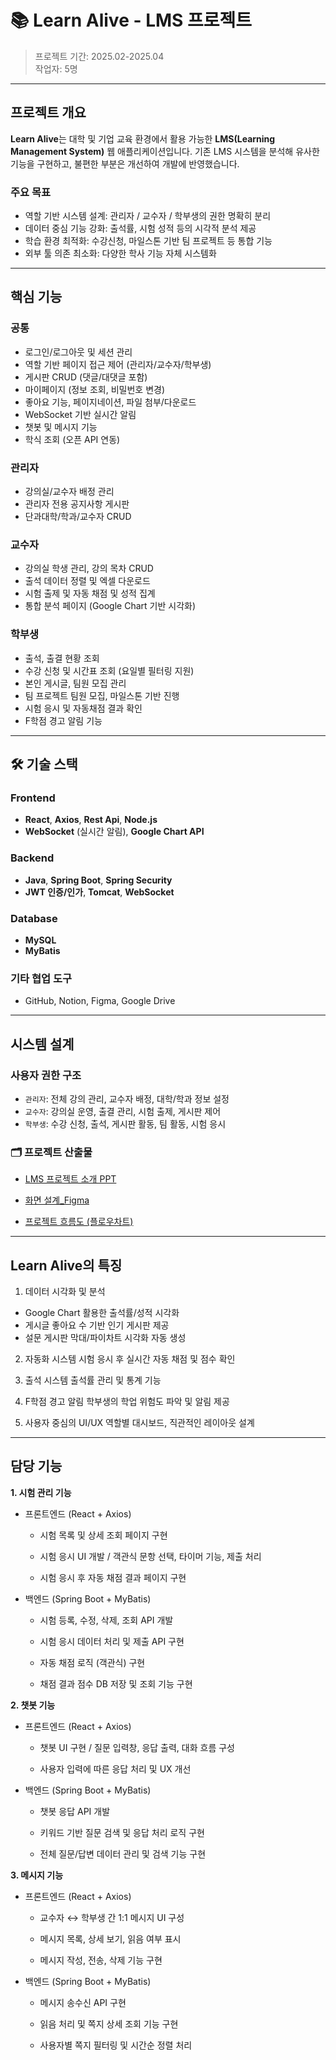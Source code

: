 # 📚 Learn Alive - LMS 프로젝트

> 프로젝트 기간: 2025.02-2025.04  
> 작업자: 5명

---

## 프로젝트 개요

**Learn Alive**는 대학 및 기업 교육 환경에서 활용 가능한 **LMS(Learning Management System)** 웹 애플리케이션입니다.
기존 LMS 시스템을 분석해 유사한 기능을 구현하고, 불편한 부분은 개선하여 개발에 반영했습니다. 

### 주요 목표

- 역할 기반 시스템 설계: 관리자 / 교수자 / 학부생의 권한 명확히 분리
- 데이터 중심 기능 강화: 출석률, 시험 성적 등의 시각적 분석 제공
- 학습 환경 최적화: 수강신청, 마일스톤 기반 팀 프로젝트 등 통합 기능
- 외부 툴 의존 최소화: 다양한 학사 기능 자체 시스템화
  
---

## 핵심 기능

### 공통
- 로그인/로그아웃 및 세션 관리
- 역할 기반 페이지 접근 제어 (관리자/교수자/학부생)
- 게시판 CRUD (댓글/대댓글 포함)
- 마이페이지 (정보 조회, 비밀번호 변경)
- 좋아요 기능, 페이지네이션, 파일 첨부/다운로드
- WebSocket 기반 실시간 알림
- 챗봇 및 메시지 기능
- 학식 조회 (오픈 API 연동)

### 관리자
- 강의실/교수자 배정 관리
- 관리자 전용 공지사항 게시판
- 단과대학/학과/교수자 CRUD

### 교수자
- 강의실 학생 관리, 강의 목차 CRUD
- 출석 데이터 정렬 및 엑셀 다운로드
- 시험 출제 및 자동 채점 및 성적 집계
- 통합 분석 페이지 (Google Chart 기반 시각화)

### 학부생
- 출석, 출결 현황 조회
- 수강 신청 및 시간표 조회 (요일별 필터링 지원)
- 본인 게시글, 팀원 모집 관리
- 팀 프로젝트 팀원 모집, 마일스톤 기반 진행
- 시험 응시 및 자동채점 결과 확인
- F학점 경고 알림 기능

---

## 🛠 기술 스택

### Frontend
- **React**, **Axios**, **Rest Api**, **Node.js**
- **WebSocket** (실시간 알림), **Google Chart API**

### Backend
- **Java**, **Spring Boot**, **Spring Security**
- **JWT 인증/인가**, **Tomcat**, **WebSocket**

### Database
- **MySQL**
- **MyBatis**

### 기타 협업 도구
- GitHub, Notion, Figma, Google Drive

---

## 시스템 설계

### 사용자 권한 구조
- `관리자`: 전체 강의 관리, 교수자 배정, 대학/학과 정보 설정
- `교수자`: 강의실 운영, 출결 관리, 시험 출제, 게시판 제어
- `학부생`: 수강 신청, 출석, 게시판 활동, 팀 활동, 시험 응시

### 🗂️ 프로젝트 산출물

- [LMS 프로젝트 소개 PPT](https://github.com/nari27/LearnAliveLMS/blob/main/docs/LMS%20%E1%84%91%E1%85%B3%E1%84%85%E1%85%A9%E1%84%8C%E1%85%A6%E1%86%A8%E1%84%90%E1%85%B3%20%E1%84%89%E1%85%A9%E1%84%80%E1%85%A2.pdf)

- [화면 설계_Figma](https://www.figma.com/design/WOBNLCfkcLOltITfUSnO3Z/LearnAliveLMS?node-id=0-1&p=f&t=uMVc2Jh6Jd0fBcZK-0)

- [프로젝트 흐름도 (플로우차트)](https://github.com/nari27/LearnAliveLMS/blob/main/docs/Flow%20Chart(%E1%84%92%E1%85%B3%E1%84%85%E1%85%B3%E1%86%B7%E1%84%83%E1%85%A9).pdf)

---

## Learn Alive의 특징

1. 데이터 시각화 및 분석
- Google Chart 활용한 출석률/성적 시각화
- 게시글 좋아요 수 기반 인기 게시판 제공
- 설문 게시판 막대/파이차트 시각화 자동 생성

2. 자동화 시스템
시험 응시 후 실시간 자동 채점 및 점수 확인

3. 출석 시스템
출석률 관리 및 통계 기능 

4. F학점 경고 알림
학부생의 학업 위험도 파악 및 알림 제공

5. 사용자 중심의 UI/UX
역할별 대시보드, 직관적인 레이아웃 설계

---

## 담당 기능

**1. 시험 관리 기능**
 - 프론트엔드 (React + Axios)

    - 시험 목록 및 상세 조회 페이지 구현

    - 시험 응시 UI 개발 / 객관식 문항 선택, 타이머 기능, 제출 처리

    - 시험 응시 후 자동 채점 결과 페이지 구현

 - 백엔드 (Spring Boot + MyBatis)

    - 시험 등록, 수정, 삭제, 조회 API 개발
      
    - 시험 응시 데이터 처리 및 제출 API 구현
      
    - 자동 채점 로직 (객관식) 구현
     
    - 채점 결과 점수 DB 저장 및 조회 기능 구현
      
**2. 챗봇 기능**
 - 프론트엔드 (React + Axios)

    - 챗봇 UI 구현 / 질문 입력창, 응답 출력, 대화 흐름 구성

    - 사용자 입력에 따른 응답 처리 및 UX 개선
      
 - 백엔드 (Spring Boot + MyBatis)

    - 챗봇 응답 API 개발

    - 키워드 기반 질문 검색 및 응답 처리 로직 구현
    
    - 전체 질문/답변 데이터 관리 및 검색 기능 구현 

**3. 메시지 기능**
 - 프론트엔드  (React + Axios)

    - 교수자 ↔ 학부생 간 1:1 메시지 UI 구성

    - 메시지 목록, 상세 보기, 읽음 여부 표시
    
    - 메시지 작성, 전송, 삭제 기능 구현

 - 백엔드 (Spring Boot + MyBatis)

    - 메시지 송수신 API 구현
      
    - 읽음 처리 및 쪽지 상세 조회 기능 구현
  
    - 사용자별 쪽지 필터링 및 시간순 정렬 처리
